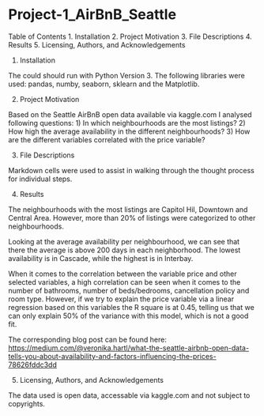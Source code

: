 # Project-1_AirBnB_Seattle

Table of Contents
	1. Installation
	2. Project Motivation
	3. File Descriptions
	4. Results
	5. Licensing, Authors, and Acknowledgements


1. Installation

The could should run with Python Version 3. The following libraries were used: pandas, numby, seaborn, sklearn and the Matplotlib. 

2. Project Motivation

Based on the Seattle AirBnB open data available via kaggle.com I analysed following questions:
	1) In which neighbourhoods are the most listings?
	2) How high the average availability in the different neighbourhoods?
	3) How are the different variables correlated with the price variable? 
	

3. File Descriptions
   
Markdown cells were used to assist in walking through the thought process for individual steps.

4. Results
   
The neighbourhoods with the most listings are Capitol Hil, Downtown and Central Area. However, more than 20% of listings were categorized to other neighbourhoods.

Looking at the average availability per neighbourhood, we can see that there the average is above 200 days in each neighborhood. The lowest availability is in Cascade, while the highest is in Interbay. 

When it comes to the correlation between the variable price and other selected variables, a high correlation can be seen when it comes to the number of bathrooms, number of beds/bedrooms, cancellation policy and room type. However, if we try to explain the price variable via a linear regression based on this variables the R square is at 0.45, telling us that we can only explain 50% of the variance with this model, which is not a good fit. 

The corresponding blog post can be found here: https://medium.com/@veronika.hartl/what-the-seattle-airbnb-open-data-tells-you-about-availability-and-factors-influencing-the-prices-78626fddc3dd

5. Licensing, Authors, and Acknowledgements

The data used is open data, accessable via kaggle.com and not subject to copyrights.

